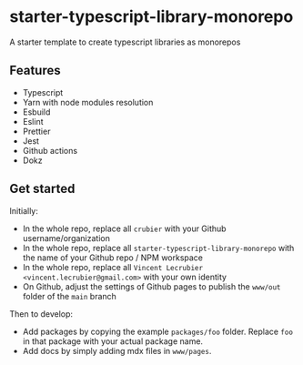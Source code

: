 # starter-typescript-library-monorepo

A starter template to create typescript libraries as monorepos

## Features

  - Typescript
  - Yarn with node modules resolution
  - Esbuild
  - Eslint
  - Prettier
  - Jest
  - Github actions
  - Dokz

## Get started

Initially:

  - In the whole repo, replace all `crubier` with your Github username/organization
  - In the whole repo, replace all `starter-typescript-library-monorepo` with the name of your Github repo / NPM workspace
  - In the whole repo, replace all `Vincent Lecrubier <vincent.lecrubier@gmail.com>` with your own identity
  - On Github, adjust the settings of Github pages to publish the `www/out` folder of the `main` branch

Then to develop:

  - Add packages by copying the example `packages/foo` folder. Replace `foo` in that package with your actual package name.
  - Add docs by simply adding mdx files in `www/pages`.
